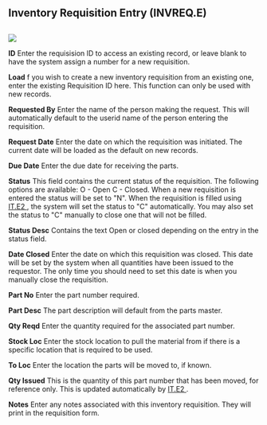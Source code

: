 ##  Inventory Requisition Entry (INVREQ.E)

<PageHeader />

##

![](images/INVREQ-E-1.jpg)

**ID** Enter the requisision ID to access an existing record, or leave blank
to have the system assign a number for a new requisition.  
  
**Load** f you wish to create a new inventory requisition from an existing
one, enter the existing Requisition ID here. This function can only be used
with new records.  
  
**Requested By** Enter the name of the person making the request. This will
automatically default to the userid name of the person entering the
requisition.  
  
**Request Date** Enter the date on which the requisition was initiated. The
current date will be loaded as the default on new records.  
  
**Due Date** Enter the due date for receiving the parts.  
  
**Status** This field contains the current status of the requisition. The following options are available: O - Open C - Closed. When a new requisition is entered the status will be set to "N". When the requisition is filled using [ IT.E2 ](../../../../../rover/INV-OVERVIEW/INV-ENTRY/IT-E2/README.md) , the system will set the status to "C" automatically. You may also set the status to "C" manually to close one that will not be filled.   
  
**Status Desc** Contains the text Open or closed depending on the entry in the
status field.  
  
**Date Closed** Enter the date on which this requisition was closed. This date
will be set by the system when all quantities have been issued to the
requestor. The only time you should need to set this date is when you manually
close the requisition.  
  
**Part No** Enter the part number required.  
  
**Part Desc** The part description will default from the parts master.  
  
**Qty Reqd** Enter the quantity required for the associated part number.  
  
**Stock Loc** Enter the stock location to pull the material from if there is a
specific location that is required to be used.  
  
**To Loc** Enter the location the parts will be moved to, if known.  
  
**Qty Issued** This is the quantity of this part number that has been moved, for reference only. This is updated automatically by [ IT.E2 ](../../../../../rover/INV-OVERVIEW/INV-ENTRY/IT-E2/README.md) .   
  
**Notes** Enter any notes associated with this inventory requisition. They
will print in the requisition form.  
  
  
<badge text= "Version 8.10.57" vertical="middle" />

<PageFooter />